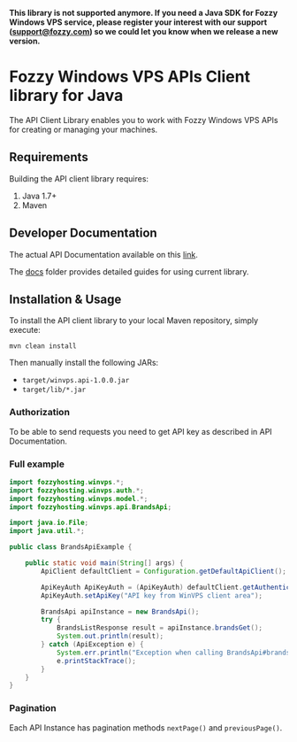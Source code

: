 **This library is not supported anymore. If you need a Java SDK for Fozzy Windows VPS service, please register your interest with our support (support@fozzy.com) so we could let you know when we release a new version.**

# Fozzy Windows VPS APIs Client library for Java

The API Client Library enables you to work with Fozzy Windows VPS APIs for creating or managing your machines.

## Requirements

Building the API client library requires:
1. Java 1.7+
2. Maven

## Developer Documentation

The actual API Documentation available on this [link](https://winvps.fozzy.com/api/v2_docs).

The [docs](docs) folder provides detailed guides for using current library.

## Installation & Usage

To install the API client library to your local Maven repository, simply execute:

```shell
mvn clean install
```
Then manually install the following JARs:

* `target/winvps.api-1.0.0.jar`
* `target/lib/*.jar`

### Authorization

To be able to send requests you need to get API key as described in API Documentation.


### Full example

```java
import fozzyhosting.winvps.*;
import fozzyhosting.winvps.auth.*;
import fozzyhosting.winvps.model.*;
import fozzyhosting.winvps.api.BrandsApi;

import java.io.File;
import java.util.*;

public class BrandsApiExample {

    public static void main(String[] args) {
        ApiClient defaultClient = Configuration.getDefaultApiClient();

        ApiKeyAuth ApiKeyAuth = (ApiKeyAuth) defaultClient.getAuthentication("ApiKeyAuth");
        ApiKeyAuth.setApiKey("API key from WinVPS client area");

        BrandsApi apiInstance = new BrandsApi();
        try {
            BrandsListResponse result = apiInstance.brandsGet();
            System.out.println(result);
        } catch (ApiException e) {
            System.err.println("Exception when calling BrandsApi#brandsGet");
            e.printStackTrace();
        }
    }
}
```

### Pagination

Each API Instance has pagination methods `nextPage()` and `previousPage()`.

